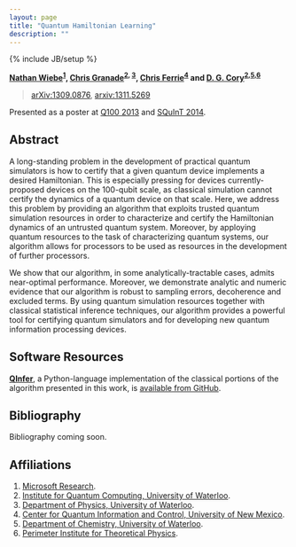 ```yaml
---
layout: page
title: "Quantum Hamiltonian Learning"
description: ""
---
```

{% include JB/setup %}

**[Nathan Wiebe](http://research.microsoft.com/en-us/people/nawiebe/)<sup>[1](#affil1)</sup>, [Chris Granade](/)<sup>[2](#affil2), [3](#affil3)</sup>, [Chris Ferrie](http://csferrie.com/)<sup>[4](#affil4)</sup> and [D. G. Cory](http://iqc.uwaterloo.ca/iqc-directory/dcory/)<sup>[2](#affil2),[5](#affil5),[6](#affil6)</sup>**

 > [arXiv:1309.0876](http://arxiv.org/abs/1309.0876), [arxiv:1311.5269](http://arxiv.org/abs/1311.5269)
 
Presented as a poster at [Q100 2013](http://researcher.watson.ibm.com/researcher/view_project.php?id=4847) and [SQuInT 2014](http://panda.unm.edu/SQuInT/).

## Abstract ##

A long-standing problem in the development of practical quantum simulators is how to certify that a given quantum device implements a desired Hamiltonian. This is especially pressing for devices currently-proposed devices on the 100-qubit scale, as classical simulation cannot certify the dynamics of a quantum device on that scale. Here, we address this problem by providing an algorithm that exploits trusted quantum simulation resources in order to characterize and certify the Hamiltonian dynamics of an untrusted quantum system. Moreover, by apploying quantum resources to the task of characterizing quantum systems, our algorithm allows for processors to be used as resources in the development of further processors.

We show that our algorithm, in some analytically-tractable cases, admits near-optimal performance. Moreover, we demonstrate analytic and numeric evidence that our algorithm is robust to sampling errors, decoherence and excluded terms. By using quantum simulation resources together with classical statistical inference techniques, our algorithm provides a powerful tool for certifying quantum simulators and for developing new quantum information processing devices.

## Software Resources ##

[**QInfer**](https://github.com/csferrie/python-qinfer), a Python-language
implementation of the classical portions of the algorithm presented in this work, is
[available from GitHub](https://github.com/csferrie/python-qinfer).

## Bibliography ##

Bibliography coming soon.

## Affiliations ##

1. <a id="affil1"></a>[Microsoft Research](http://research.microsoft.com/en-us/).
2. <a id="affil2"></a>[Institute for Quantum Computing, University of Waterloo](http://iqc.uwaterloo.ca).
3. <a id="affil3"></a>[Department of Physics, University of Waterloo](https://uwaterloo.ca/physics-astronomy/).
4. <a id="affil4"></a>[Center for Quantum Information and Control, University of New Mexico](http://physics.unm.edu/CQuIC/).
5. <a id="affil5"></a>[Department of Chemistry, University of Waterloo](https://uwaterloo.ca/chemistry/).
6. <a id="affil6"></a>[Perimeter Institute for Theoretical Physics](http://www.perimeterinstitute.ca/).
